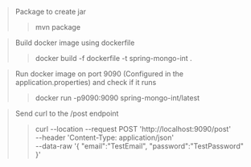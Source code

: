 > Package to create jar
>> mvn package

> Build docker image using dockerfile
>> docker build -f dockerfile -t spring-mongo-int .

> Run docker image on port 9090 (Configured in the application.properties) and check if it runs
>> docker run -p9090:9090 spring-mongo-int/latest

> Send curl to the /post endpoint
>> curl --location --request POST 'http://localhost:9090/post' \
--header 'Content-Type: application/json' \
--data-raw '{
"email":"TestEmail",
"password":"TestPassword"
}'



